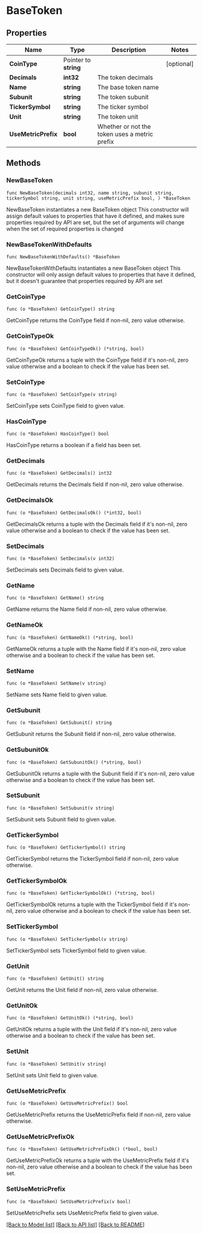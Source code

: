 # BaseToken

## Properties

Name | Type | Description | Notes
------------ | ------------- | ------------- | -------------
**CoinType** | Pointer to **string** |  | [optional] 
**Decimals** | **int32** | The token decimals | 
**Name** | **string** | The base token name | 
**Subunit** | **string** | The token subunit | 
**TickerSymbol** | **string** | The ticker symbol | 
**Unit** | **string** | The token unit | 
**UseMetricPrefix** | **bool** | Whether or not the token uses a metric prefix | 

## Methods

### NewBaseToken

`func NewBaseToken(decimals int32, name string, subunit string, tickerSymbol string, unit string, useMetricPrefix bool, ) *BaseToken`

NewBaseToken instantiates a new BaseToken object
This constructor will assign default values to properties that have it defined,
and makes sure properties required by API are set, but the set of arguments
will change when the set of required properties is changed

### NewBaseTokenWithDefaults

`func NewBaseTokenWithDefaults() *BaseToken`

NewBaseTokenWithDefaults instantiates a new BaseToken object
This constructor will only assign default values to properties that have it defined,
but it doesn't guarantee that properties required by API are set

### GetCoinType

`func (o *BaseToken) GetCoinType() string`

GetCoinType returns the CoinType field if non-nil, zero value otherwise.

### GetCoinTypeOk

`func (o *BaseToken) GetCoinTypeOk() (*string, bool)`

GetCoinTypeOk returns a tuple with the CoinType field if it's non-nil, zero value otherwise
and a boolean to check if the value has been set.

### SetCoinType

`func (o *BaseToken) SetCoinType(v string)`

SetCoinType sets CoinType field to given value.

### HasCoinType

`func (o *BaseToken) HasCoinType() bool`

HasCoinType returns a boolean if a field has been set.

### GetDecimals

`func (o *BaseToken) GetDecimals() int32`

GetDecimals returns the Decimals field if non-nil, zero value otherwise.

### GetDecimalsOk

`func (o *BaseToken) GetDecimalsOk() (*int32, bool)`

GetDecimalsOk returns a tuple with the Decimals field if it's non-nil, zero value otherwise
and a boolean to check if the value has been set.

### SetDecimals

`func (o *BaseToken) SetDecimals(v int32)`

SetDecimals sets Decimals field to given value.


### GetName

`func (o *BaseToken) GetName() string`

GetName returns the Name field if non-nil, zero value otherwise.

### GetNameOk

`func (o *BaseToken) GetNameOk() (*string, bool)`

GetNameOk returns a tuple with the Name field if it's non-nil, zero value otherwise
and a boolean to check if the value has been set.

### SetName

`func (o *BaseToken) SetName(v string)`

SetName sets Name field to given value.


### GetSubunit

`func (o *BaseToken) GetSubunit() string`

GetSubunit returns the Subunit field if non-nil, zero value otherwise.

### GetSubunitOk

`func (o *BaseToken) GetSubunitOk() (*string, bool)`

GetSubunitOk returns a tuple with the Subunit field if it's non-nil, zero value otherwise
and a boolean to check if the value has been set.

### SetSubunit

`func (o *BaseToken) SetSubunit(v string)`

SetSubunit sets Subunit field to given value.


### GetTickerSymbol

`func (o *BaseToken) GetTickerSymbol() string`

GetTickerSymbol returns the TickerSymbol field if non-nil, zero value otherwise.

### GetTickerSymbolOk

`func (o *BaseToken) GetTickerSymbolOk() (*string, bool)`

GetTickerSymbolOk returns a tuple with the TickerSymbol field if it's non-nil, zero value otherwise
and a boolean to check if the value has been set.

### SetTickerSymbol

`func (o *BaseToken) SetTickerSymbol(v string)`

SetTickerSymbol sets TickerSymbol field to given value.


### GetUnit

`func (o *BaseToken) GetUnit() string`

GetUnit returns the Unit field if non-nil, zero value otherwise.

### GetUnitOk

`func (o *BaseToken) GetUnitOk() (*string, bool)`

GetUnitOk returns a tuple with the Unit field if it's non-nil, zero value otherwise
and a boolean to check if the value has been set.

### SetUnit

`func (o *BaseToken) SetUnit(v string)`

SetUnit sets Unit field to given value.


### GetUseMetricPrefix

`func (o *BaseToken) GetUseMetricPrefix() bool`

GetUseMetricPrefix returns the UseMetricPrefix field if non-nil, zero value otherwise.

### GetUseMetricPrefixOk

`func (o *BaseToken) GetUseMetricPrefixOk() (*bool, bool)`

GetUseMetricPrefixOk returns a tuple with the UseMetricPrefix field if it's non-nil, zero value otherwise
and a boolean to check if the value has been set.

### SetUseMetricPrefix

`func (o *BaseToken) SetUseMetricPrefix(v bool)`

SetUseMetricPrefix sets UseMetricPrefix field to given value.



[[Back to Model list]](../README.md#documentation-for-models) [[Back to API list]](../README.md#documentation-for-api-endpoints) [[Back to README]](../README.md)


